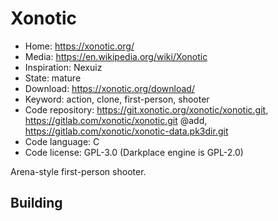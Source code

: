 # Xonotic

- Home: https://xonotic.org/
- Media: https://en.wikipedia.org/wiki/Xonotic
- Inspiration: Nexuiz
- State: mature
- Download: https://xonotic.org/download/
- Keyword: action, clone, first-person, shooter
- Code repository: https://git.xonotic.org/xonotic/xonotic.git, https://gitlab.com/xonotic/xonotic.git @add, https://gitlab.com/xonotic/xonotic-data.pk3dir.git
- Code language: C
- Code license: GPL-3.0 (Darkplace engine is GPL-2.0)

Arena-style first-person shooter.

## Building
